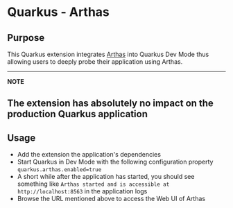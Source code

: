 # Quarkus - Arthas

## Purpose

This Quarkus extension integrates [Arthas](https://github.com/alibaba/arthas) into Quarkus Dev Mode thus allowing users to deeply
probe their application using Arthas.

---
**NOTE**

The extension has absolutely no impact on the production Quarkus application
---

## Usage

* Add the extension the application's dependencies
* Start Quarkus in Dev Mode with the following configuration property `quarkus.arthas.enabled=true`
* A short while after the application has started, you should see something like `Arthas started and is accessible at http://localhost:8563` in the application logs
* Browse the URL mentioned above to access the Web UI of Arthas
